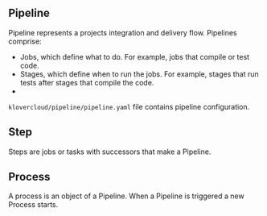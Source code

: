 ## Pipeline
Pipeline represents a projects integration and delivery flow.
Pipelines comprise:
- Jobs, which define what to do. For example, jobs that compile or test code.
- Stages, which define when to run the jobs. For example, stages that run tests after stages that compile the code.
-
```klovercloud/pipeline/pipeline.yaml``` file contains pipeline configuration.
## Step
Steps are jobs or tasks with successors that make a Pipeline.
## Process 
A process is an object of a Pipeline. When a Pipeline is triggered a new Process starts.
